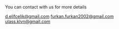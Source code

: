 You can contact with us for more details

d.elifcelik@gmail.com
furkan.furkan2002@gmail.com
ulass.klvn@gmail.com
